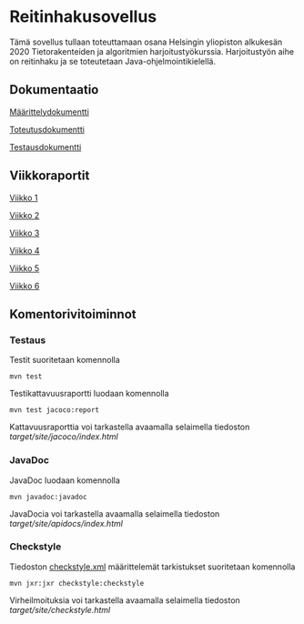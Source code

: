 # Reitinhakusovellus

Tämä sovellus tullaan toteuttamaan osana Helsingin yliopiston alkukesän 2020 Tietorakenteiden ja algoritmien harjoitustyökurssia. Harjoitustyön aihe on reitinhaku ja se toteutetaan Java-ohjelmointikielellä.

## Dokumentaatio

[Määrittelydokumentti](dokumentaatio/vaatimusmaarittely.md)

[Toteutusdokumentti](dokumentaatio/toteutus.md)

[Testausdokumentti](dokumentaatio/testaus.md)

## Viikkoraportit

[Viikko 1](dokumentaatio/viikkoraportit/viikko1.md)

[Viikko 2](dokumentaatio/viikkoraportit/viikko2.md)

[Viikko 3](dokumentaatio/viikkoraportit/viikko3.md)

[Viikko 4](dokumentaatio/viikkoraportit/viikko4.md)

[Viikko 5](dokumentaatio/viikkoraportit/viikko5.md)

[Viikko 6](dokumentaatio/viikkoraportit/viikko6.md)

## Komentorivitoiminnot

### Testaus

Testit suoritetaan komennolla 

```
mvn test
```

Testikattavuusraportti luodaan komennolla

```
mvn test jacoco:report
```
Kattavuusraporttia voi tarkastella avaamalla selaimella tiedoston _target/site/jacoco/index.html_

### JavaDoc

JavaDoc luodaan komennolla
```
mvn javadoc:javadoc
```
JavaDocia voi tarkastella avaamalla selaimella tiedoston _target/site/apidocs/index.html_


### Checkstyle

Tiedoston [checkstyle.xml](Reitinhaku/checkstyle.xml) määrittelemät tarkistukset suoritetaan komennolla
```
mvn jxr:jxr checkstyle:checkstyle
```
Virheilmoituksia voi tarkastella avaamalla selaimella tiedoston _target/site/checkstyle.html_
